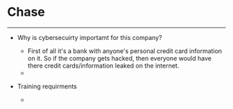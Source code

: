 # Chase 
--- 
- Why is cybersecuirty importamt  for this company?

   - First of all it's a bank with anyone's personal credit card information on it. So if the company gets hacked, then everyone would have there credit cards/information leaked on the internet.
   - 

- Training requirments

  -
